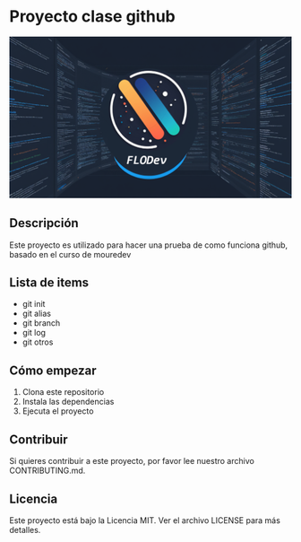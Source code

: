 # Proyecto clase github

![Imagen del proyecto](media/logo_github.png)

## Descripción

Este proyecto es utilizado para hacer una prueba de como funciona github, basado en el curso de mouredev

## Lista de items

- git init
- git alias
- git branch
- git log
- git otros

## Cómo empezar

1. Clona este repositorio
2. Instala las dependencias
3. Ejecuta el proyecto

## Contribuir

Si quieres contribuir a este proyecto, por favor lee nuestro archivo CONTRIBUTING.md.

## Licencia

Este proyecto está bajo la Licencia MIT. Ver el archivo LICENSE para más detalles.
